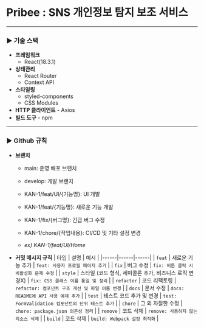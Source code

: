 # Pribee : SNS 개인정보 탐지 보조 서비스

---

### ▶️ 기술 스택

- **프레임워크**
    - React(18.3.1)
- **상태관리**
    - React Router
    - Context API
- **스타일링**
    - styled-components
    - CSS Modules
- **HTTP 클라이언트**
      - Axios
- **빌드 도구**
      - npm

---

### ▶️ Github 규칙

- **브랜치**
    - main: 운영 배포 브랜치
    - develop: 개발 브랜치
    - KAN-1/feat/UI/{기능명}: UI 개발
    - KAN-1/feat/{기능명}: 새로운 기능 개발
    - KAN-1/fix/{버그명}: 긴급 버그 수정
    - KAN-1/chore/{작업내용}: CI/CD 및 기타 설정 변경
 
    - *ex) KAN-1/feat/UI/Home*

- **커밋 메시지 규칙**
  | 타입 | 설명 | 예시 |
  |------|------|------|
  | `feat` | 새로운 기능 추가 | `feat: 사용자 프로필 페이지 추가` |
  | `fix` | 버그 수정 | `fix: 버튼 클릭 시 비활성화 문제 수정` |
  | `style` | 스타일 (코드 형식, 세미콜론 추가, 비즈니스 로직 변경X) | `fix: CSS 클래스 이름 통일 및 정리` |
  | `refactor` | 코드 리팩토링 | `refactor: 컴포넌트 구조 개선 및 파일 이름 변경` |
  | `docs` | 문서 수정 | `docs: README에 API 사용 예제 추가` |
  | `test` | 테스트 코드 추가 및 변경 | `test: FormValidation 컴포넌트의 단위 테스트 추가` |
  | `chore` | 그 외 자잘한 수정 | `chore: package.json 의존성 정리` |
  | `remove` | 코드 삭제 | `remove: 사용하지 않는 리소스 삭제` |
  | `build` | 코드 삭제 | `build: Webpack 설정 최적화` |
